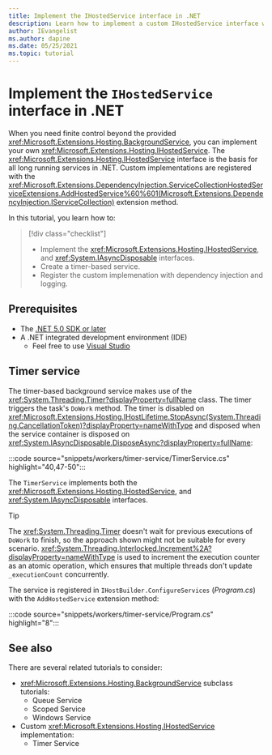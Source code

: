 ```yaml
---
title: Implement the IHostedService interface in .NET
description: Learn how to implement a custom IHostedService interface with .NET.
author: IEvangelist
ms.author: dapine
ms.date: 05/25/2021
ms.topic: tutorial
---
```


# Implement the `IHostedService` interface in .NET

When you need finite control beyond the provided <xref:Microsoft.Extensions.Hosting.BackgroundService>, you can implement your own <xref:Microsoft.Extensions.Hosting.IHostedService>. The <xref:Microsoft.Extensions.Hosting.IHostedService> interface is the basis for all long running services in .NET. Custom implementations are registered with the <xref:Microsoft.Extensions.DependencyInjection.ServiceCollectionHostedServiceExtensions.AddHostedService%60%601(Microsoft.Extensions.DependencyInjection.IServiceCollection)> extension method.

In this tutorial, you learn how to:

> [!div class="checklist"]
>
> - Implement the <xref:Microsoft.Extensions.Hosting.IHostedService>, and <xref:System.IAsyncDisposable> interfaces.
> - Create a timer-based service.
> - Register the custom implemenation with dependency injection and logging.

## Prerequisites

- The [.NET 5.0 SDK or later](https://dotnet.microsoft.com/download/dotnet)
- A .NET integrated development environment (IDE)
  - Feel free to use [Visual Studio](https://visualstudio.microsoft.com)

## Timer service

The timer-based background service makes use of the <xref:System.Threading.Timer?displayProperty=fullName> class. The timer triggers the task's `DoWork` method. The timer is disabled on <xref:Microsoft.Extensions.Hosting.IHostLifetime.StopAsync(System.Threading.CancellationToken)?displayProperty=nameWithType> and disposed when the service container is disposed on <xref:System.IAsyncDisposable.DisposeAsync?displayProperty=fullName>:

:::code source="snippets/workers/timer-service/TimerService.cs" highlight="40,47-50":::

The `TimerService` implements both the <xref:Microsoft.Extensions.Hosting.IHostedService>, and <xref:System.IAsyncDisposable> interfaces.

> [!TIP]
> The <xref:System.Threading.Timer> doesn't wait for previous executions of `DoWork` to finish, so the approach shown might not be suitable for every scenario. <xref:System.Threading.Interlocked.Increment%2A?displayProperty=nameWithType> is used to increment the execution counter as an atomic operation, which ensures that multiple threads don't update `_executionCount` concurrently.

The service is registered in `IHostBuilder.ConfigureServices` (*Program.cs*) with the `AddHostedService` extension method:

:::code source="snippets/workers/timer-service/Program.cs" highlight="8":::

## See also

There are several related tutorials to consider:

- <xref:Microsoft.Extensions.Hosting.BackgroundService> subclass tutorials:
  - Queue Service
  - Scoped Service
  - Windows Service
- Custom <xref:Microsoft.Extensions.Hosting.IHostedService> implementation:
  - Timer Service
